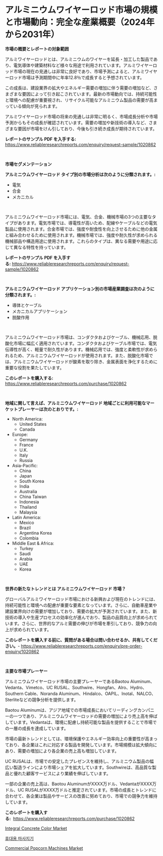 <p><h1>アルミニウムワイヤーロッド市場の規模と市場動向：完全な産業概要（2024年から2031年）</h1></p><p><strong>市場の概要とレポートの対象範囲</strong></p>
<p><p>アルミワイヤーロッドとは、アルミニウムのワイヤーを延長・加工した製品であり、電気導体や建築材料など様々な用途で利用されています。アルミワイヤーロッド市場の現在の見通しは非常に良好であり、市場予測によると、アルミワイヤーロッド市場は予測期間中に年率12.8％で成長すると予想されています。</p><p>この成長は、建設業界の拡大やエネルギー需要の増加に伴う需要の増加など、さまざまな要因によって引き起こされています。最新の市場動向では、持続可能性と環境への配慮が重要視され、リサイクル可能なアルミニウム製品の需要が高まっている傾向が見られます。</p><p>アルミワイヤーロッド市場の将来の見通しは非常に明るく、市場成長分析や市場予測からもその成長が確認されています。需要の増加や新技術の導入など、さまざまな要因が市場をけん引しており、今後も引き続き成長が期待されています。</p></p>
<p><strong>レポートのサンプル PDF を入手する:</strong> <a href="https://www.reliableresearchreports.com/enquiry/request-sample/1020862">https://www.reliableresearchreports.com/enquiry/request-sample/1020862</a></p>
<p>&nbsp;</p>
<p><strong>市場セグメンテーション</strong></p>
<p><strong>アルミニウムワイヤーロッド タイプ別の市場分析は次のように分類されます。:</strong></p>
<p><ul><li>電気</li><li>合金</li><li>メカニカル</li></ul></p>
<p>&nbsp;</p>
<p><p>アルミニウムワイヤーロッド市場には、電気、合金、機械市場の3つの主要なタイプがあります。電気市場では、導電性が高いため、配線やケーブルなどの電気製品に使用されます。合金市場では、強度や耐食性を向上させるために他の金属と組み合わせるために使用されます。機械市場では、強度や耐久性が求められる機械部品や構造用途に使用されます。これらのタイプは、異なる需要や用途に応じて異なる特性を持っています。</p></p>
<p><strong>レポートのサンプル PDF を入手する:</strong>&nbsp;<a href="https://www.reliableresearchreports.com/enquiry/request-sample/1020862">https://www.reliableresearchreports.com/enquiry/request-sample/1020862</a></p>
<p>&nbsp;</p>
<p><strong> アルミニウムワイヤーロッド アプリケーション別の市場産業調査は次のように分類されます。:</strong></p>
<p><ul><li>導体とケーブル</li><li>メカニカルアプリケーション</li><li>脱酸作用</li></ul></p>
<p>&nbsp;</p>
<p><p>アルミニウムワイヤーロッド市場は、コンダクタおよびケーブル、機械応用、脱酸化市場に幅広く適用されています。コンダクタおよびケーブル市場では、電気伝導性が高く、軽量で耐久性があります。機械応用では、強度と柔軟性が求められるため、アルミニウムワイヤーロッドが使用されます。また、脱酸化市場では、アルミニウムワイヤーロッドが酸素を取り除き、金属表面を浄化するために重要な役割を果たしています。</p></p>
<p><strong>このレポートを購入する:</strong>&nbsp; <a href="https://www.reliableresearchreports.com/purchase/1020862">https://www.reliableresearchreports.com/purchase/1020862</a></p>
<p>&nbsp;</p>
<p><strong>地域に関して言えば、アルミニウムワイヤーロッド 地域ごとに利用可能なマーケットプレーヤーは次のとおりです。:</strong></p>
<p><ul>
    <li>
        North America:
        <ul>
            <li>United States</li>
            <li>Canada</li>
        </ul>
    </li>
    <li>
        Europe:
        <ul>
            <li>Germany</li>
            <li>France</li>
            <li>U.K.</li>
            <li>Italy</li>
            <li>Russia</li>
        </ul>
    </li>
    <li>
        Asia-Pacific:
        <ul>
            <li>China</li>
            <li>Japan</li>
            <li>South Korea</li>
            <li>India</li>
            <li>Australia</li>
            <li>China Taiwan</li>
            <li>Indonesia</li>
            <li>Thailand</li>
            <li>Malaysia</li>
        </ul>
    </li>
    <li>
        Latin America:
        <ul>
            <li>Mexico</li>
            <li>Brazil</li>
            <li>Argentina Korea</li>
            <li>Colombia</li>
        </ul>
    </li>
    <li>
        Middle East & Africa:
        <ul>
            <li>Turkey</li>
            <li>Saudi</li>
            <li>Arabia</li>
            <li>UAE</li>
            <li>Korea</li>
        </ul>
    </li>
    </ul></p>
<p>&nbsp;</p>
<p><strong>世界の新たなトレンドとは アルミニウムワイヤーロッド 市場？</strong></p>
<p><p>グローバルアルミワイヤーロッド市場における新興および現在のトレンドには、持続可能性と環境への配慮が重要な要素となっています。さらに、自動車産業や建設業界向けの需要が増加しており、需要の拡大が予測されています。また、新技術の導入や生産プロセスの効率化が進んでおり、製品の品質向上が求められています。さらに、世界的なアルミ需要の伸びが市場を牽引しており、競争力の向上が求められています。</p></p>
<p><strong>このレポートを購入する前に、質問がある場合は問い合わせるか、共有してください。</strong>- <a href="https://www.reliableresearchreports.com/enquiry/pre-order-enquiry/1020862">https://www.reliableresearchreports.com/enquiry/pre-order-enquiry/1020862</a></p>
<p>&nbsp;</p>
<p><strong>主要な市場プレーヤー</strong></p>
<p><p>アルミニウムワイヤーロッド市場の主要プレーヤーであるBaotou Aluminum、Vedanta、Vimetco、UC RUSAL、Southwire、Hongfan、Alro、Hydro、Southern Cable、Noranda Aluminum、Hindalco、OAPIL、Inotal、NALCO、Sterliteなどの競争分析を提供します。 </p><p>Baotou Aluminumは、アジア地域での市場成長においてリーディングカンパニーの一つであり、アルミニウムワイヤーロッドの需要の増加により売上高を伸ばしています。Vedantaは、環境に配慮し持続可能な製品を提供することで市場での一層の成長を達成しています。 </p><p>市場の最新トレンドとしては、環境保護やエネルギー効率向上の重要性が高まっており、各企業はこれに対応する製品を開発しています。市場規模は拡大傾向にあり、需要の増加により各企業の売上高も増加しています。 </p><p>UC RUSALは、市場での安定したプレゼンスを維持し、アルミニウム製品の幅広い製造ラインにより市場シェアを拡大しています。Southwireは、高品質な製品と優れた顧客サービスにより業績を伸ばしています。 </p><p>一部の企業の売上高は、Baotou AluminumがXXXX万ドル、VedantaがXXXX万ドル、UC RUSALがXXXX万ドルと推定されています。市場の成長とトレンドに合わせて、各企業は製品やサービスの改善に努めており、市場での競争力を維持しています。</p></p>
<p><strong>このレポートを購入する:</strong>&nbsp;&nbsp;<a href="https://www.reliableresearchreports.com/purchase/1020862">https://www.reliableresearchreports.com/purchase/1020862</a></p>
<p><p><a href="https://noble-drawer-34c.notion.site/Integral-Concrete-Color-Market-Furnish-Information-about-Market-Size-Market-Share-Market-Dynamics--4f26582f71d84cc69f140c2afeca35c6">Integral Concrete Color Market</a></p><p><a href="https://medium.com/@wheelgg5674537/%ED%9C%B4%EB%8C%80%EC%9A%A9-%EB%A7%88%EC%82%AC%EC%A7%80%EA%B8%B0-%EC%8B%9C%EC%9E%A5-%EA%B2%BD%EC%9F%81-%EB%B6%84%EC%84%9D-%EC%8B%9C%EC%9E%A5-%EB%8F%99%ED%96%A5-%EB%B0%8F-2031%EB%85%84%EA%B9%8C%EC%A7%80%EC%9D%98-%EC%98%88%EC%B8%A1-96ccb66fb4f0">휴대용 마사지기</a></p><p><a href="https://view.publitas.com/reportprime-1/commercial-popcorn-machines-market-size-growth-outlook-from-2024-to-2031-projecting-at-markets-trends-analysis-by-application-regional-outlook-and-revenue/">Commercial Popcorn Machines Market</a></p></p>